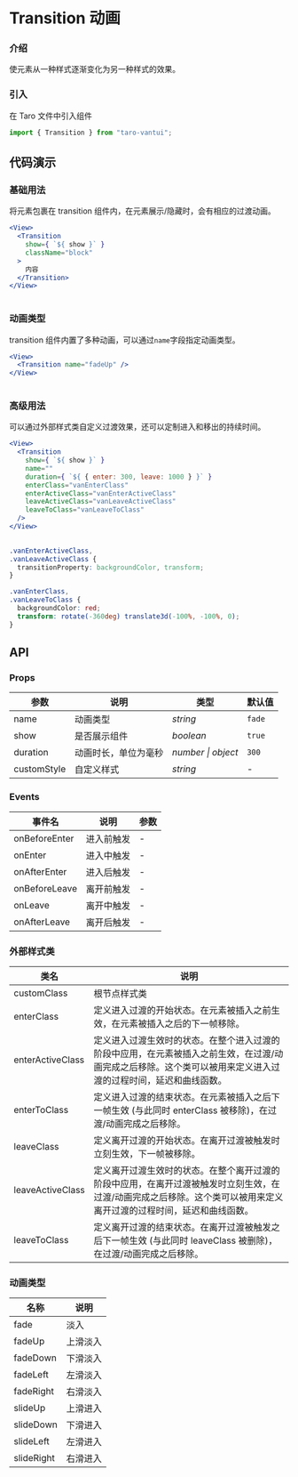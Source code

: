 # Transition 动画

### 介绍

使元素从一种样式逐渐变化为另一种样式的效果。

### 引入

在 Taro 文件中引入组件

```js
import { Transition } from "taro-vantui"; 
```

## 代码演示

### 基础用法

将元素包裹在 transition 组件内，在元素展示/隐藏时，会有相应的过渡动画。

```jsx
<View>
  <Transition
    show={ `${ show }` }
    className="block"
  >
    内容
  </Transition>
</View>
 
```

### 动画类型

transition 组件内置了多种动画，可以通过`name`字段指定动画类型。

```jsx
<View>
  <Transition name="fadeUp" />
</View>
 
```

### 高级用法

可以通过外部样式类自定义过渡效果，还可以定制进入和移出的持续时间。

```jsx
<View>
  <Transition
    show={ `${ show }` }
    name=""
    duration={ `${ { enter: 300, leave: 1000 } }` }
    enterClass="vanEnterClass"
    enterActiveClass="vanEnterActiveClass"
    leaveActiveClass="vanLeaveActiveClass"
    leaveToClass="vanLeaveToClass"
  />
</View>
 
```

```css
.vanEnterActiveClass,
.vanLeaveActiveClass {
  transitionProperty: backgroundColor, transform;
}

.vanEnterClass,
.vanLeaveToClass {
  backgroundColor: red;
  transform: rotate(-360deg) translate3d(-100%, -100%, 0);
}
```

## API

### Props

| 参数         | 说明                 | 类型               | 默认值 |
| ------------ | -------------------- | ------------------ | ------ |
| name         | 动画类型             | _string_           | `fade` |
| show         | 是否展示组件         | _boolean_          | `true` |
| duration     | 动画时长，单位为毫秒 | _number \| object_ | `300`  |
| customStyle | 自定义样式           | _string_           | -      |

### Events

| 事件名            | 说明       | 参数 |
| ----------------- | ---------- | ---- |
| onBeforeEnter | 进入前触发 | -    |
| onEnter        | 进入中触发 | -    |
| onAfterEnter  | 进入后触发 | -    |
| onBeforeLeave | 离开前触发 | -    |
| onLeave        | 离开中触发 | -    |
| onAfterLeave  | 离开后触发 | -    |

### 外部样式类

| 类名 | 说明 |
| --- | --- |
| customClass | 根节点样式类 |
| enterClass | 定义进入过渡的开始状态。在元素被插入之前生效，在元素被插入之后的下一帧移除。 |
| enterActiveClass | 定义进入过渡生效时的状态。在整个进入过渡的阶段中应用，在元素被插入之前生效，在过渡/动画完成之后移除。这个类可以被用来定义进入过渡的过程时间，延迟和曲线函数。 |
| enterToClass | 定义进入过渡的结束状态。在元素被插入之后下一帧生效 (与此同时 enterClass 被移除)，在过渡/动画完成之后移除。 |
| leaveClass | 定义离开过渡的开始状态。在离开过渡被触发时立刻生效，下一帧被移除。 |
| leaveActiveClass | 定义离开过渡生效时的状态。在整个离开过渡的阶段中应用，在离开过渡被触发时立刻生效，在过渡/动画完成之后移除。这个类可以被用来定义离开过渡的过程时间，延迟和曲线函数。 |
| leaveToClass | 定义离开过渡的结束状态。在离开过渡被触发之后下一帧生效 (与此同时 leaveClass 被删除)，在过渡/动画完成之后移除。 |

### 动画类型

| 名称        | 说明     |
| ----------- | -------- |
| fade        | 淡入     |
| fadeUp     | 上滑淡入 |
| fadeDown   | 下滑淡入 |
| fadeLeft   | 左滑淡入 |
| fadeRight  | 右滑淡入 |
| slideUp    | 上滑进入 |
| slideDown  | 下滑进入 |
| slideLeft  | 左滑进入 |
| slideRight | 右滑进入 |
